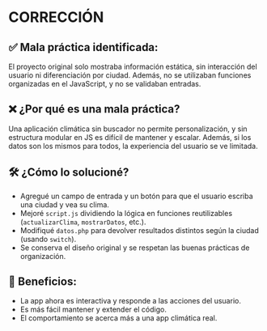 # CORRECCIÓN

## ✅ Mala práctica identificada:
El proyecto original solo mostraba información estática, sin interacción del usuario ni diferenciación por ciudad. Además, no se utilizaban funciones organizadas en el JavaScript, y no se validaban entradas.

## ❌ ¿Por qué es una mala práctica?
Una aplicación climática sin buscador no permite personalización, y sin estructura modular en JS es difícil de mantener y escalar. Además, si los datos son los mismos para todos, la experiencia del usuario se ve limitada.

## 🛠 ¿Cómo lo solucioné?
- Agregué un campo de entrada y un botón para que el usuario escriba una ciudad y vea su clima.
- Mejoré `script.js` dividiendo la lógica en funciones reutilizables (`actualizarClima`, `mostrarDatos`, etc.).
- Modifiqué `datos.php` para devolver resultados distintos según la ciudad (usando `switch`).
- Se conserva el diseño original y se respetan las buenas prácticas de organización.

## 🌟 Beneficios:
- La app ahora es interactiva y responde a las acciones del usuario.
- Es más fácil mantener y extender el código.
- El comportamiento se acerca más a una app climática real.
